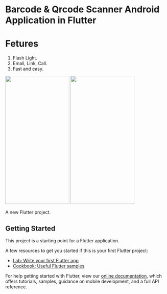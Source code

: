 # Barcode & Qrcode Scanner Android Application in Flutter

# Fetures
1. Flash Light.
2. Email, Link, Call.
3. Fast and easy.

<img src="https://github.com/shubhamvernekar/Barcode-scanner-flutter-mobile-application/blob/master/Screenshot%201.png" width="200" height="400" />

<img src="https://github.com/shubhamvernekar/Barcode-scanner-flutter-mobile-application/blob/master/Screenshot_20190622-175405.png" width="200" height="400" />

A new Flutter project.

## Getting Started

This project is a starting point for a Flutter application.

A few resources to get you started if this is your first Flutter project:

- [Lab: Write your first Flutter app](https://flutter.dev/docs/get-started/codelab)
- [Cookbook: Useful Flutter samples](https://flutter.dev/docs/cookbook)

For help getting started with Flutter, view our 
[online documentation](https://flutter.dev/docs), which offers tutorials, 
samples, guidance on mobile development, and a full API reference.
